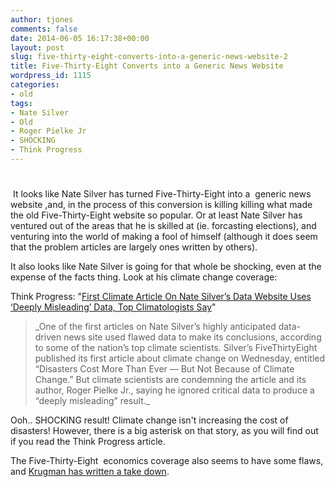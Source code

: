```yaml
---
author: tjones
comments: false
date: 2014-06-05 16:17:38+00:00
layout: post
slug: five-thirty-eight-converts-into-a-generic-news-website-2
title: Five-Thirty-Eight Converts into a Generic News Website
wordpress_id: 1115
categories:
- old
tags:
- Nate Silver
- Old
- Roger Pielke Jr
- SHOCKING
- Think Progress
---
```


 


# 

 
 





 It looks like Nate Silver has turned Five-Thirty-Eight into a  generic news website ,and, in the process of this conversion is killing killing what made the old Five-Thirty-Eight website so popular. Or at least Nate Silver has ventured out of the areas that he is skilled at (ie. forcasting elections), and venturing into the world of making a fool of himself (although it does seem that the problem articles are largely ones written by others).

It also looks like Nate Silver is going for that whole be shocking, even at the expense of the facts thing. Look at his climate change coverage:

Think Progress: "[First Climate Article On Nate Silver’s Data Website Uses ‘Deeply Misleading’ Data, Top Climatologists Say](http://thinkprogress.org/climate/2014/03/19/3416369/538-climate-article/)"  


<blockquote>_One of the first articles on Nate Silver’s highly anticipated data-driven news site used flawed data to make its conclusions, according to some of the nation’s top climate scientists. Silver’s FiveThirtyEight published its first article about climate change on Wednesday, entitled “Disasters Cost More Than Ever — But Not Because of Climate Change.” But climate scientists are condemning the article and its author, Roger Pielke Jr., saying he ignored critical data to produce a “deeply misleading” result._</blockquote>

 
Ooh.. SHOCKING result! Climate change isn't increasing the cost of disasters! However, there is a big asterisk on that story, as you will find out if you read the Think Progress article.

The Five-Thirty-Eight  economics coverage also seems to have some flaws, and [Krugman has written a take down](http://krugman.blogs.nytimes.com/2014/03/18/sergeant-friday-was-not-a-fox/?_php=true&_type=blogs&module=BlogPost-Title&version=Blog%20Main&contentCollection=Opinion&action=Click&pgtype=Blogs&region=Body&_r=0).


